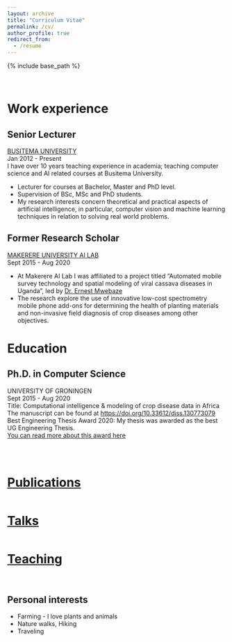 ```yaml
---
layout: archive
title: "Curriculum Vitae"
permalink: /cv/
author_profile: true
redirect_from:
  - /resume
---
```

{% include base_path %}

<div style="padding-top: 20px;"></div>

# Work experience

## Senior Lecturer 
<a href="https://people.busitema.ac.ug/staff/academic-staff/godliver-owomugisha" target="_blank">BUSITEMA UNIVERSITY</a>  <br>
Jan 2012 - Present <br>
I have over 10 years teaching experience in academia; teaching computer science and AI related courses at Busitema University.  
* Lecturer for courses at Bachelor, Master and PhD level.<br>
* Supervision of BSc, MSc and PhD students.<br>
* My research interests concern theoretical and practical aspects of artificial intelligence, in particular, computer vision and machine learning techniques in relation to solving real world problems. 

## Former Research Scholar 
<a href="https://air.ug/" target="_blank">MAKERERE UNIVERSITY AI LAB</a> <br> 
Sept 2015 - Aug 2020 <br>
* At Makerere AI Lab I was affiliated to a project titled “Automated mobile survey technology and
spatial modeling of viral cassava diseases in Uganda”, led by <a href="https://emwebaze.github.io/" target="_blank"> Dr. Ernest Mwebaze</a> <br>
* The research explore the use of innovative low-cost spectrometry mobile phone add-ons for determining the health of planting materials and non-invasive field diagnosis of crop diseases among other objectives. 


# Education
## Ph.D. in Computer Science
UNIVERSITY OF GRONINGEN <br> 
Sept 2015 - Aug 2020 <br>
Title: Computational intelligence & modeling of crop disease data in Africa <br>
The manuscript can be found at <a href="https://doi.org/10.33612/diss.130773079" target="_blank">https://doi.org/10.33612/diss.130773079 </a> <br>
Best Engineering Thesis Award 2020: My thesis was awarded as the best UG Engineering Thesis.
<br> 
<a href="https://www.rug.nl/news/2021/01/best-engineering-thesis-2021-for"> You can read more about this award here
</a> <br> 

<div style="padding-top: 15px;"></div>

<h1 style="padding-top: 15px;"><a href="https://estefaniatalavera.github.io/publications/" target="_blank">Publications</a></h1>

<h1 style="padding-top: 15px;"><a href="https://estefaniatalavera.github.io/talks/" target="_blank">Talks</a></h1>

<h1 style="padding-top: 15px;"><a href="https://estefaniatalavera.github.io/teaching/" target="_blank">Teaching</a></h1>

<div style="padding-top: 15px;"></div>


## Personal interests
* Farming - I love plants and animals
* Nature walks, Hiking
* Traveling 
